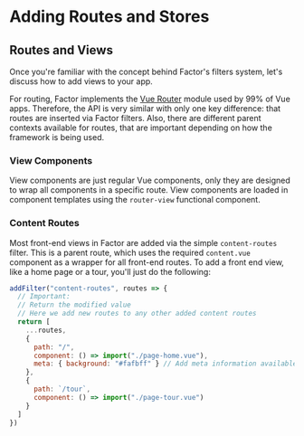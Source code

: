 # Adding Routes and Stores

## Routes and Views

Once you're familiar with the concept behind Factor's filters system, let's discuss how to add views to your app.

For routing, Factor implements the [Vue Router](https://router.vuejs.org/) module used by 99% of Vue apps. Therefore, the API is very similar with only one key difference: that routes are inserted via Factor filters. Also, there are different parent contexts available for routes, that are important depending on how the framework is being used.

### View Components

View components are just regular Vue components, only they are designed to wrap all components in a specific route. View components are loaded in component templates using the `router-view` functional component.

### Content Routes

Most front-end views in Factor are added via the simple `content-routes` filter. This is a parent route, which uses the required `content.vue` component as a wrapper for all front-end routes. To add a front end view, like a home page or a tour, you'll just do the following:

```javascript
addFilter("content-routes", routes => {
  // Important:
  // Return the modified value
  // Here we add new routes to any other added content routes
  return [
    ...routes,
    {
      path: "/",
      component: () => import("./page-home.vue"),
      meta: { background: "#fafbff" } // Add meta information available to all components (e.g. this.$route.meta.background from component)
    },
    {
      path: `/tour`,
      component: () => import("./page-tour.vue")
    }
  ]
})
```
